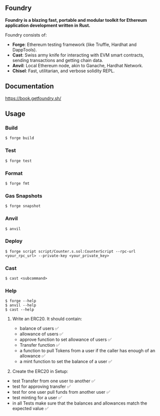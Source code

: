## Foundry

**Foundry is a blazing fast, portable and modular toolkit for Ethereum application development written in Rust.**

Foundry consists of:

-   **Forge**: Ethereum testing framework (like Truffle, Hardhat and DappTools).
-   **Cast**: Swiss army knife for interacting with EVM smart contracts, sending transactions and getting chain data.
-   **Anvil**: Local Ethereum node, akin to Ganache, Hardhat Network.
-   **Chisel**: Fast, utilitarian, and verbose solidity REPL.

## Documentation

https://book.getfoundry.sh/

## Usage

### Build

```shell
$ forge build
```

### Test

```shell
$ forge test
```

### Format

```shell
$ forge fmt
```

### Gas Snapshots

```shell
$ forge snapshot
```

### Anvil

```shell
$ anvil
```

### Deploy

```shell
$ forge script script/Counter.s.sol:CounterScript --rpc-url <your_rpc_url> --private-key <your_private_key>
```

### Cast

```shell
$ cast <subcommand>
```

### Help

```shell
$ forge --help
$ anvil --help
$ cast --help
```

1. Write an ERC20. It should contain:
   - balance of users ✅
   - allowance of users ✅
   - approve function to set allowance of users ✅
   - Transfer function ✅ 
   - a function to pull Tokens from a user if the caller has enough of an allowance ✅ 
   - a mint function to set the balance of a user ✅ 

2. Create the ERC20 in Setup: 
 - test Transfer from one user to another ✅ 
 - test for approving transfer ✅ 
 - test for one user pull funds from another user ✅ 
 - test minting for a user ✅ 
 - in all Tests make sure that the balances and allowances match the expected value ✅

